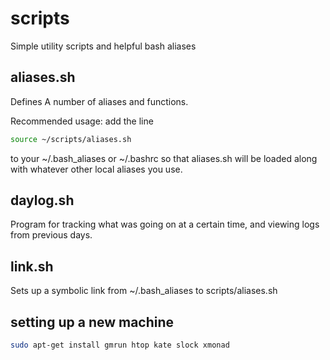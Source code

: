 # scripts

Simple utility scripts and helpful bash aliases

## aliases.sh

Defines A number of aliases and functions.

Recommended usage: add the line 

```bash
source ~/scripts/aliases.sh
```

to your ~/.bash_aliases or ~/.bashrc so that aliases.sh will be loaded along 
with whatever other local aliases you use.

## daylog.sh

Program for tracking what was going on at a certain time, and viewing logs
from previous days.

## link.sh

Sets up a symbolic link from ~/.bash_aliases to scripts/aliases.sh

## setting up a new machine

```bash
sudo apt-get install gmrun htop kate slock xmonad
```